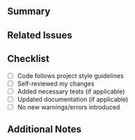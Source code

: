 ## Summary
<!-- Provide a short summary of changes -->

## Related Issues
<!-- Mention related issue numbers (e.g., Closes #123) -->

## Checklist
- [ ] Code follows project style guidelines
- [ ] Self-reviewed my changes
- [ ] Added necessary tests (if applicable)
- [ ] Updated documentation (if applicable)
- [ ] No new warnings/errors introduced

## Additional Notes
<!-- Any extra information for reviewers -->
